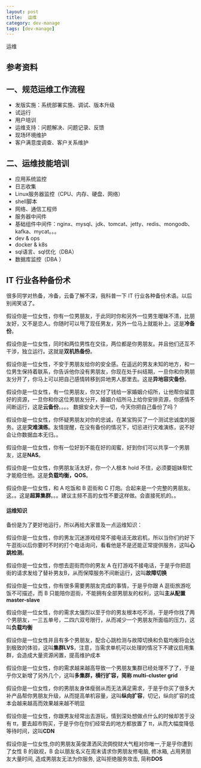 ```yaml
---
layout: post
title:  运维
category: dev-manage
tags: [dev-manage]
--- 
```

 
运维

## 参考资料 

## 一、规范运维工作流程
- 发版实施：系统部署实施、调试、版本升级
- 试运行
- 用户培训
- 运维支持：问题解决、问题记录、反馈
- 现场环境维护
- 客户满意度调查、客户关系维护

## 二、运维技能培训 
- 应用系统监控  
- 日志收集
- Linux服务器监控（CPU、内存、硬盘、网络）  
- shell脚本
- 网络、通信工程师
- 服务器中间件
- 基础组件中间件：nginx、mysql、jdk、tomcat、jetty、redis、mongodb、kafka、mycat。。。
- dev & ops
- docker & k8s
- sql语言、sql优化（DBA）
- 数据库监控（DBA  ） 

## IT 行业各种备份术
很多同学对热备，冷备，云备了解不深，我科普一下 IT 行业各种备份术语。以后别闹笑话了。

假设你是一位女性，你有一位男朋友，于此同时你和另外一位男生暧昧不清，比朋友好，又不是恋人。你随时可以甩了现任男友，另外一位马上就能补上。这是**冷备份**。  

假设你是一位女性，同时和两位男性在交往，两位都是你男朋友。并且他们还互不干涉，独立运行。这就是**双机热备份**。 

假设你是一位女性，不安于男朋友给你的安全感。在遥远的男友未知的地方，和一位男生保持着联系，你告诉他你没有男朋友，你现在处于纠结期，一旦你和你男朋友分开了，你马上可以把自己感情转移到异地男人那里去。这是**异地容灾备份**。 

假设你是一位女性，有一位男朋友，你又付了钱给一家婚姻介绍所，让他帮你留意好的资源，一旦你和你这位男朋友分开，婚姻介绍所马上给你安排资源，你感情不间断运行，这是**云备份**。。。。
数据安全大于一切，今天你把自己备份了吗？ 

假设你是一位女性，你怀疑男朋友对你的忠诚，在某宝购买了一个测试忠诚度的服务。这是**灾难演练**。友情提醒，在没有备份的情况下，切忌进行灾难演练，说不好会让你数据血本无归。。

假设你是一位女性，你有一位好到不能在好的闺蜜，好到你们可以共享一个男朋友，这是**NAS**。

假设你是一位女性，你男朋友活太好，你一个人根本 hold 不住，必须要姐妹帮忙才能稳住他。这是**负载均衡，QOS**。

假设你是一位女性，和 A 吃饭和 B 逛街和 C 打炮。合起来是一个完整的男朋友。这。。这是**超算集群**。。。建议主频不高的女性不要这样做。会直接死机的。。  

#### 运维知识
备份是为了更好地运行，所以再给大家普及一点运维知识：

假设你是一位女性，你的男友沉迷游戏经常不接电话无故宕机，所以当你们约好下午逛街以后你要时不时的打个电话询问，看看他是不是还能正常提供服务，这叫**心跳检测**。

假设你是一位女性，你想去逛街而你的男友 A 在打游戏不接电话，于是乎你把逛街的请求发给了替补男友B，从而保障服务不间断运行，这叫**故障切换**

假设你是一位女性，你有很多需要男朋友完成的事情，于是乎你跟 A 逛街旅游吃饭不可描述，而 B 只能陪你逛街，不能拥有全部男朋友的权利，这叫**主从配置 master-slave**

假设你是一位女性，你的需求太强烈以至于你的男友根本吃不消，于是呼你找了两个男朋友，一三五单号，二四六双号限行，从而减少一个男朋友所面临的压力，这叫**负载均衡**

假设你是一位女性并且有多个男朋友，配合心跳检测与故障切换和负载均衡将会达到极致的体验，这叫**集群LVS**，注意，当需求单机可以处理的情况下不建议启用集群，会造成大量资源闲置，提高维护成本

假设你是一位女性，你的需求越来越高导致一个男朋友集群已经处理不了了，于是乎你又新增了另外几个，这叫**多集群，横行扩容，简称 multi-cluster grid**

假设你是一位女性，你的男朋友身体瘦弱从而无法满足需求，于是乎你买了很多大补产品帮你男朋友升级，从而提高单机容量，这叫**纵向扩容**，切记，纵向扩容的成本会越来越高而效果越来越不明显

假设你是一位女性，你跟男友经常出去游玩，情到深处想做点什么的时候却苦于没有 tt，要去超市购买，于是乎你在你们经常去的地方都放置了 tt，从而大幅度降低等待时间，这叫**CDN**

假设你是一位女性,你的男朋友英俊潇洒风流倜傥财大气粗对你唯一,于是乎你遭到了女性 B 的敌视，B 会以朋友名义在周末请求你男朋友修电脑, 修冰箱, 占用男朋友大量时间, 造成男朋友无法为你服务, 这叫拒绝服务攻击, 简称**DOS** 